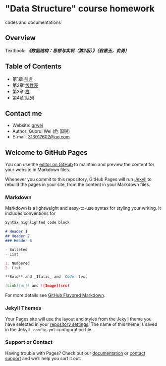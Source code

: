 # "Data Structure" course homework

codes and documentations

## Overview

Textbook: _**《数据结构：思想与实现（第2版）》（翁惠玉，俞勇）**_

## Table of Contents

- 第1章 [引言](https://grwei.github.io/data-structure-homework/DS_Ch1/)
- 第2章 [线性表](https://grwei.github.io/data-structure-homework/DS_Ch2/)
- 第3章 [栈](https://grwei.github.io/data-structure-homework/DS_Ch3/)
- 第4章 [队列](https://grwei.github.io/data-structure-homework/DS_Ch4/)

## Contact me

- Website: [grwei](https://grwei.github.io/)
- Author: Guorui Wei (危 国锐)
- E-mail: 313017602@qq.com

## Welcome to GitHub Pages

You can use the [editor on GitHub](https://github.com/grwei/data-structure-homework/edit/master/README.md) to maintain and preview the content for your website in Markdown files.

Whenever you commit to this repository, GitHub Pages will run [Jekyll](https://jekyllrb.com/) to rebuild the pages in your site, from the content in your Markdown files.

### Markdown

Markdown is a lightweight and easy-to-use syntax for styling your writing. It includes conventions for

```markdown
Syntax highlighted code block

# Header 1
## Header 2
### Header 3

- Bulleted
- List

1. Numbered
2. List

**Bold** and _Italic_ and `Code` text

[Link](url) and ![Image](src)
```

For more details see [GitHub Flavored Markdown](https://guides.github.com/features/mastering-markdown/).

### Jekyll Themes

Your Pages site will use the layout and styles from the Jekyll theme you have selected in your [repository settings](https://github.com/grwei/data-structure-homework/settings). The name of this theme is saved in the Jekyll `_config.yml` configuration file.

### Support or Contact

Having trouble with Pages? Check out our [documentation](https://help.github.com/categories/github-pages-basics/) or [contact support](https://github.com/contact) and we’ll help you sort it out.
